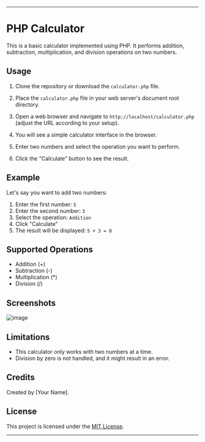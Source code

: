 
---

# PHP Calculator

This is a basic calculator implemented using PHP. It performs addition, subtraction, multiplication, and division operations on two numbers.

## Usage

1. Clone the repository or download the `calculator.php` file.

2. Place the `calculator.php` file in your web server's document root directory.

3. Open a web browser and navigate to `http://localhost/calculator.php` (adjust the URL according to your setup).

4. You will see a simple calculator interface in the browser.

5. Enter two numbers and select the operation you want to perform.

6. Click the "Calculate" button to see the result.

## Example

Let's say you want to add two numbers:

1. Enter the first number: `5`
2. Enter the second number: `3`
3. Select the operation: `Addition`
4. Click "Calculate"
5. The result will be displayed: `5 + 3 = 8`

## Supported Operations

- Addition (+)
- Subtraction (-)
- Multiplication (*)
- Division (/)

## Screenshots
 ![image](https://github.com/Suraj0023/Calculator/assets/142864019/f3b11790-8daf-487f-930f-210e1347391e)

## Limitations

- This calculator only works with two numbers at a time.
- Division by zero is not handled, and it might result in an error.

## Credits

Created by [Your Name].

## License

This project is licensed under the [MIT License](LICENSE).

---


